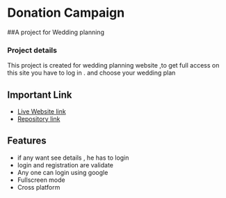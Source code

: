 
# Donation Campaign

##A project for Wedding planning



### Project details
 This project is created for wedding planning website ,to get full access on this site you have to log in . and choose your wedding plan
  




## Important Link

 - [Live Website link](https://react-wedding-planning.web.app/)
 - [Repository link](https://github.com/Solaiman366882/fire-auth-react)



## Features

- if any want see details , he has to login
- login and registration are validate
- Any one can login using google
- Fullscreen mode
- Cross platform

